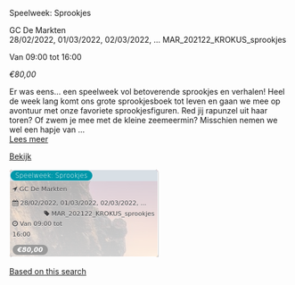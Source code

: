 Speelweek: Sprookjes

GC De Markten  
28/02/2022, 01/03/2022, 02/03/2022, ... MAR\_202122\_KROKUS\_sprookjes  

Van 09:00 tot 16:00

*€80,00*

  

Er was eens… een speelweek vol betoverende sprookjes en verhalen! Heel de week lang komt ons grote sprookjesboek tot leven en gaan we mee op avontuur met onze favoriete sprookjesfiguren. Red jij rapunzel uit haar toren? Of zwem je mee met de kleine zeemeermin? Misschien nemen we wel een hapje van ...  
[Lees meer](https://tickets.vgc.be/activity/subscribe/MAR_202122_KROKUS_sprookjes)

[Bekijk](https://tickets.vgc.be/activity/subscribe/MAR_202122_KROKUS_sprookjes)

![](72422.png)

[Based on this search](https://tickets.vgc.be/activity/index?&vrijeplaatsen=1&Age%5B%5D=3%2C5&entity=244)